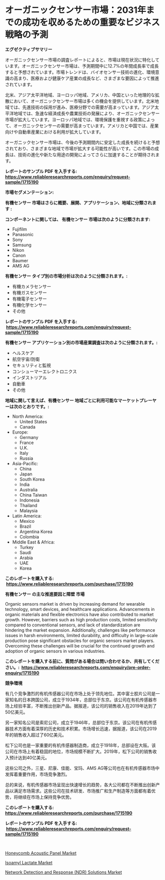 <p><h1>オーガニックセンサー市場：2031年までの成功を収めるための重要なビジネス戦略の予測</h1></p><p><strong>エグゼクティブサマリー</strong></p>
<p><p>オーガニックセンサー市場の調査レポートによると、市場は現在状況に特化しています。オーガニックセンサー市場は、予測期間中に12.7%の年間成長率で成長すると予想されています。市場トレンドは、バイオセンサー技術の進化、環境意識の高まり、医療および健康ケア産業の成長など、さまざまな要因によって推進されています。</p><p>北米、アジア太平洋地域、ヨーロッパ地域、アメリカ、中国といった地理的な拡散において、オーガニックセンサー市場は多くの機会を提供しています。北米地域では、先進技術の採用が進み、医療分野での需要が高まっています。アジア太平洋地域では、急速な経済成長や農業技術の発展により、オーガニックセンサー市場が拡大しています。ヨーロッパ地域では、環境保護を重視する政策によって、オーガニックセンサーの需要が高まっています。アメリカと中国では、産業向けや自動車産業における利用が拡大しています。</p><p>オーガニックセンサー市場は、今後の予測期間内に安定した成長を続けると予想されており、さまざまな地域で市場が拡大する可能性が高いです。この市場の成長は、技術の進化や新たな用途の開発によってさらに加速することが期待されます。</p></p>
<p><strong>レポートのサンプル PDF を入手する: <a href="https://www.reliableresearchreports.com/enquiry/request-sample/1715190">https://www.reliableresearchreports.com/enquiry/request-sample/1715190</a></strong></p>
<p><strong>市場セグメンテーション:</strong></p>
<p><strong> 有機センサー 市場はさらに概要、展開、アプリケーション、地域に分類されます :</strong></p>
<p><strong>コンポーネントに関しては、 有機センサー 市場は次のように分類されます: &nbsp;</strong></p>
<p><ul><li>Fujifilm</li><li>Panasonic</li><li>Sony</li><li>Samsung</li><li>Nikon</li><li>Canon</li><li>Baumer</li><li>AMS AG</li></ul></p>
<p><strong> 有機センサー タイプ別の市場分析は次のように分類されます。:</strong></p>
<p><ul><li>有機カメラセンサー</li><li>有機ガスセンサー</li><li>有機電子センサー</li><li>有機化学センサー</li><li>その他</li></ul></p>
<p><strong>レポートのサンプル PDF を入手する: &nbsp;<a href="https://www.reliableresearchreports.com/enquiry/request-sample/1715190">https://www.reliableresearchreports.com/enquiry/request-sample/1715190</a></strong></p>
<p><strong> 有機センサー アプリケーション別の市場産業調査は次のように分類されます。:</strong></p>
<p><ul><li>ヘルスケア</li><li>航空宇宙/防衛</li><li>セキュリティと監視</li><li>コンシューマーエレクトロニクス</li><li>インダストリアル</li><li>自動車</li><li>その他</li></ul></p>
<p><strong>地域に関して言えば、有機センサー 地域ごとに利用可能なマーケットプレーヤーは次のとおりです。:</strong></p>
<p><ul>
    <li>
        North America:
        <ul>
            <li>United States</li>
            <li>Canada</li>
        </ul>
    </li>
    <li>
        Europe:
        <ul>
            <li>Germany</li>
            <li>France</li>
            <li>U.K.</li>
            <li>Italy</li>
            <li>Russia</li>
        </ul>
    </li>
    <li>
        Asia-Pacific:
        <ul>
            <li>China</li>
            <li>Japan</li>
            <li>South Korea</li>
            <li>India</li>
            <li>Australia</li>
            <li>China Taiwan</li>
            <li>Indonesia</li>
            <li>Thailand</li>
            <li>Malaysia</li>
        </ul>
    </li>
    <li>
        Latin America:
        <ul>
            <li>Mexico</li>
            <li>Brazil</li>
            <li>Argentina Korea</li>
            <li>Colombia</li>
        </ul>
    </li>
    <li>
        Middle East & Africa:
        <ul>
            <li>Turkey</li>
            <li>Saudi</li>
            <li>Arabia</li>
            <li>UAE</li>
            <li>Korea</li>
        </ul>
    </li>
    </ul></p>
<p><strong>このレポートを購入する: &nbsp;<a href="https://www.reliableresearchreports.com/purchase/1715190">https://www.reliableresearchreports.com/purchase/1715190</a></strong></p>
<p><strong>有機センサー の主な推進要因と障壁 市場</strong></p>
<p><p>Organic sensors market is driven by increasing demand for wearable technology, smart devices, and healthcare applications. Advancements in organic materials and flexible electronics have also contributed to market growth. However, barriers such as high production costs, limited sensitivity compared to conventional sensors, and lack of standardization are hindering the market expansion. Additionally, challenges like performance issues in harsh environments, limited durability, and difficulty in large-scale production pose significant obstacles for organic sensors market players. Overcoming these challenges will be crucial for the continued growth and adoption of organic sensors in various industries.</p></p>
<p><strong>このレポートを購入する前に、質問がある場合は問い合わせるか、共有してください。:&nbsp; <a href="https://www.reliableresearchreports.com/enquiry/pre-order-enquiry/1715190">https://www.reliableresearchreports.com/enquiry/pre-order-enquiry/1715190</a></strong></p>
<p><strong>競争環境</strong></p>
<p><p>有几个竞争激烈的有机传感器公司在市场上处于领先地位。其中富士胶片公司是一家知名的日本跨国公司，成立于1934年，总部位于东京。该公司在有机传感器市场上经验丰富，不断推出创新产品。据报道，该公司的销售收入在2019年达到了50亿美元。</p><p>另一家知名公司是索尼公司，成立于1946年，总部位于东京。该公司在有机传感器技术方面有着深厚的历史和技术积累。市场增长迅速，据报道，该公司在2019年的销售收入超过了60亿美元。</p><p>松下公司也是一家重要的有机传感器制造商，成立于1918年，总部设在大阪。该公司在市场上有着稳固的地位，市场规模不断扩大。2019年，松下公司的销售收入预计达到40亿美元。</p><p>这些公司之外，三星、尼康、佳能、宝玛、AMS AG等公司也在有机传感器市场中发挥着重要作用，市场竞争激烈。</p><p>总的来说，有机传感器市场呈现出快速增长的趋势，各大公司都在不断推出创新产品以满足市场需求。这些公司在技术研发、市场推广和生产制造等方面都有着优势，将继续在市场上保持竞争优势。</p></p>
<p><strong>このレポートを購入する: &nbsp; <a href="https://www.reliableresearchreports.com/purchase/1715190">https://www.reliableresearchreports.com/purchase/1715190</a></strong></p>
<p><strong>レポートのサンプル PDF を入手する: &nbsp;<a href="https://www.reliableresearchreports.com/enquiry/request-sample/1715190">https://www.reliableresearchreports.com/enquiry/request-sample/1715190</a></strong><strong></strong></p>
<p>&nbsp;</p>
<p><p><a href="https://view.publitas.com/reportprime-1/honeycomb-acoustic-panel-market-with-the-goal-of-estimating-the-market-size-and-future-growth-potential-of-various-market-segments-based-on-component-applications-end-user-and-region/">Honeycomb Acoustic Panel Market</a></p><p><a href="https://github.com/Glendatilghmankmgz0rbhwpy/Market-Research-Report-List-1/blob/main/isoamyl-lactate-market.md">Isoamyl Lactate Market</a></p><p><a href="https://view.publitas.com/reportprime-1/network-detection-and-response-ndr-solutions-market-research-report-provides-thorough-industry-overview-which-offers-an-in-depth-analysis-of-product-trends-and-new-market-divisions/">Network Detection and Response (NDR) Solutions Market</a></p></p>